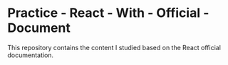 # Practice - React - With - Official - Document

This repository contains the content I studied based on the React official documentation.
